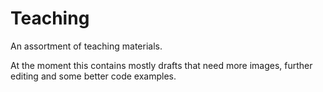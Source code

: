 # Teaching

An assortment of teaching materials.

At the moment this contains mostly drafts that need more images, further editing and some better code examples.